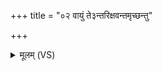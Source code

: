 +++
title = "०२ वायुं ते३न्तरिक्षवन्तमृच्छन्तु"

+++
<details><summary>मूलम् (VS)</summary>

वा॒युं ते॒३॒॑न्तरि॑क्षवन्तमृच्छन्तु।  
ये मा॑घा॒यव॑ ए॒तस्या॑ दि॒शो᳡ऽभि॒दासा॑त् ॥
</details>